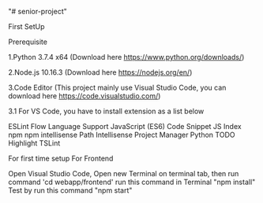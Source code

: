 "# senior-project"

First SetUp

Prerequisite

1.Python 3.7.4 x64 (Download here https://www.python.org/downloads/)

2.Node.js 10.16.3 (Download here https://nodejs.org/en/)

3.Code Editor (This project mainly use Visual Studio Code, you can download here https://code.visualstudio.com/)

3.1 For VS Code, you have to install extension as a list below

ESLint
Flow Language Support
JavaScript (ES6) Code Snippet
JS Index
npm
npm intellisense
Path Intellisense
Project Manager
Python
TODO Highlight
TSLint

For first time setup
For Frontend

Open Visual Studio Code, Open new Terminal on terminal tab, then run command 'cd webapp/frontend'
run this command in Terminal "npm install"
Test by run this command "npm start"
